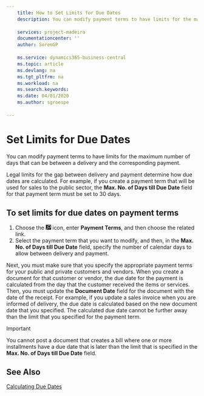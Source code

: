 ```yaml
---
    title: How to Set Limits for Due Dates
    description: You can modify payment terms to have limits for the maximum number of days that can be between a delivery and the corresponding payment.

    services: project-madeira 
    documentationcenter: ''
    author: SorenGP

    ms.service: dynamics365-business-central
    ms.topic: article
    ms.devlang: na
    ms.tgt_pltfrm: na
    ms.workload: na
    ms.search.keywords:
    ms.date: 04/01/2020
    ms.author: sgroespe

---
```

# Set Limits for Due Dates
You can modify payment terms to have limits for the maximum number of days that can be between a delivery and the corresponding payment.  

Legal limits for the gap between delivery and payment determine how due dates are calculated. For example, if you create a payment term that will be used for sales to the public sector, the **Max. No. of Days till Due Date** field for that payment term must be set to 30 days.  

## To set limits for due dates on payment terms  

1.  Choose the ![Search for Page or Report](../../media/ui-search/search_small.png "Search for Page or Report icon") icon, enter **Payment Terms**, and then choose the related link.  
2.  Select the payment term that you want to modify, and then, in the **Max. No. of Days till Due Date** field, specify the number of calendar days to allow between delivery and payment.  

Next, you must make sure that you specify the appropriate payment terms for your public and private customers and vendors. When you create a document for that customer or vendor, the due date for the payment is calculated from the day that the customer received the items or services. Then, you must update the **Document Date** field for the document with the date of the receipt. For example, if you update a sales invoice when you are informed of delivery, the due date is calculated based on the new document date that you specified. The calculated due date cannot be further away than the limit that you specified for the payment term.  

> [!IMPORTANT]  
>  You cannot post a document that creates a bill where one or more installments have a due date that is later than the limit that is specified in the **Max. No. of Days till Due Date** field.  

## See Also  
 [Calculating Due Dates](calculating-due-dates.md)

